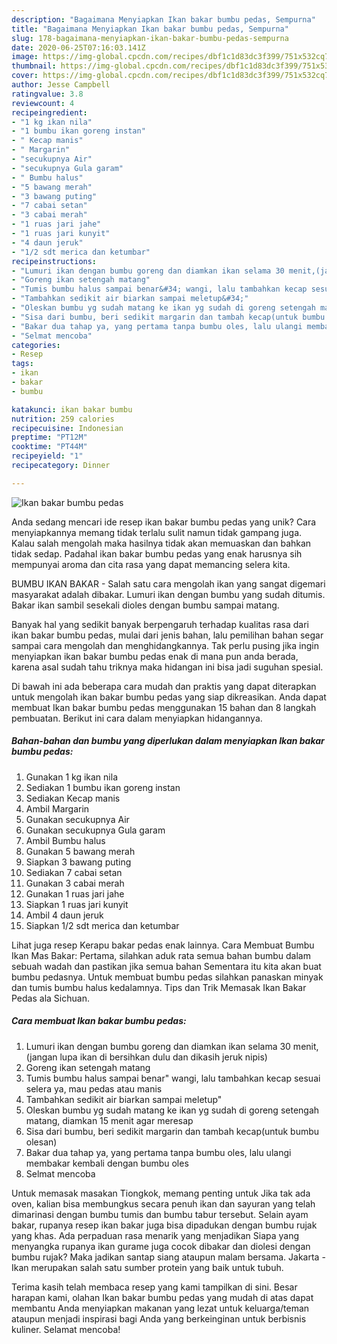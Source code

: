 ```yaml
---
description: "Bagaimana Menyiapkan Ikan bakar bumbu pedas, Sempurna"
title: "Bagaimana Menyiapkan Ikan bakar bumbu pedas, Sempurna"
slug: 178-bagaimana-menyiapkan-ikan-bakar-bumbu-pedas-sempurna
date: 2020-06-25T07:16:03.141Z
image: https://img-global.cpcdn.com/recipes/dbf1c1d83dc3f399/751x532cq70/ikan-bakar-bumbu-pedas-foto-resep-utama.jpg
thumbnail: https://img-global.cpcdn.com/recipes/dbf1c1d83dc3f399/751x532cq70/ikan-bakar-bumbu-pedas-foto-resep-utama.jpg
cover: https://img-global.cpcdn.com/recipes/dbf1c1d83dc3f399/751x532cq70/ikan-bakar-bumbu-pedas-foto-resep-utama.jpg
author: Jesse Campbell
ratingvalue: 3.8
reviewcount: 4
recipeingredient:
- "1 kg ikan nila"
- "1 bumbu ikan goreng instan"
- " Kecap manis"
- " Margarin"
- "secukupnya Air"
- "secukupnya Gula garam"
- " Bumbu halus"
- "5 bawang merah"
- "3 bawang puting"
- "7 cabai setan"
- "3 cabai merah"
- "1 ruas jari jahe"
- "1 ruas jari kunyit"
- "4 daun jeruk"
- "1/2 sdt merica dan ketumbar"
recipeinstructions:
- "Lumuri ikan dengan bumbu goreng dan diamkan ikan selama 30 menit,(jangan lupa ikan di bersihkan dulu dan dikasih jeruk nipis)"
- "Goreng ikan setengah matang"
- "Tumis bumbu halus sampai benar&#34; wangi, lalu tambahkan kecap sesuai selera ya, mau pedas atau manis"
- "Tambahkan sedikit air biarkan sampai meletup&#34;"
- "Oleskan bumbu yg sudah matang ke ikan yg sudah di goreng setengah matang, diamkan 15 menit agar meresap"
- "Sisa dari bumbu, beri sedikit margarin dan tambah kecap(untuk bumbu olesan)"
- "Bakar dua tahap ya, yang pertama tanpa bumbu oles, lalu ulangi membakar kembali dengan bumbu oles"
- "Selmat mencoba"
categories:
- Resep
tags:
- ikan
- bakar
- bumbu

katakunci: ikan bakar bumbu 
nutrition: 259 calories
recipecuisine: Indonesian
preptime: "PT12M"
cooktime: "PT44M"
recipeyield: "1"
recipecategory: Dinner

---
```



![Ikan bakar bumbu pedas](https://img-global.cpcdn.com/recipes/dbf1c1d83dc3f399/751x532cq70/ikan-bakar-bumbu-pedas-foto-resep-utama.jpg)

Anda sedang mencari ide resep ikan bakar bumbu pedas yang unik? Cara menyiapkannya memang tidak terlalu sulit namun tidak gampang juga. Kalau salah mengolah maka hasilnya tidak akan memuaskan dan bahkan tidak sedap. Padahal ikan bakar bumbu pedas yang enak harusnya sih mempunyai aroma dan cita rasa yang dapat memancing selera kita.

BUMBU IKAN BAKAR - Salah satu cara mengolah ikan yang sangat digemari masyarakat adalah dibakar. Lumuri ikan dengan bumbu yang sudah ditumis. Bakar ikan sambil sesekali dioles dengan bumbu sampai matang.

Banyak hal yang sedikit banyak berpengaruh terhadap kualitas rasa dari ikan bakar bumbu pedas, mulai dari jenis bahan, lalu pemilihan bahan segar sampai cara mengolah dan menghidangkannya. Tak perlu pusing jika ingin menyiapkan ikan bakar bumbu pedas enak di mana pun anda berada, karena asal sudah tahu triknya maka hidangan ini bisa jadi suguhan spesial.


Di bawah ini ada beberapa cara mudah dan praktis yang dapat diterapkan untuk mengolah ikan bakar bumbu pedas yang siap dikreasikan. Anda dapat membuat Ikan bakar bumbu pedas menggunakan 15 bahan dan 8 langkah pembuatan. Berikut ini cara dalam menyiapkan hidangannya.

<!--inarticleads1-->

##### Bahan-bahan dan bumbu yang diperlukan dalam menyiapkan Ikan bakar bumbu pedas:

1. Gunakan 1 kg ikan nila
1. Sediakan 1 bumbu ikan goreng instan
1. Sediakan  Kecap manis
1. Ambil  Margarin
1. Gunakan secukupnya Air
1. Gunakan secukupnya Gula garam
1. Ambil  Bumbu halus
1. Gunakan 5 bawang merah
1. Siapkan 3 bawang puting
1. Sediakan 7 cabai setan
1. Gunakan 3 cabai merah
1. Gunakan 1 ruas jari jahe
1. Siapkan 1 ruas jari kunyit
1. Ambil 4 daun jeruk
1. Siapkan 1/2 sdt merica dan ketumbar


Lihat juga resep Kerapu bakar pedas enak lainnya. Cara Membuat Bumbu Ikan Mas Bakar: Pertama, silahkan aduk rata semua bahan bumbu dalam sebuah wadah dan pastikan jika semua bahan Sementara itu kita akan buat bumbu pedasnya. Untuk membuat bumbu pedas silahkan panaskan minyak dan tumis bumbu halus kedalamnya. Tips dan Trik Memasak Ikan Bakar Pedas ala Sichuan. 

<!--inarticleads2-->

##### Cara membuat Ikan bakar bumbu pedas:

1. Lumuri ikan dengan bumbu goreng dan diamkan ikan selama 30 menit,(jangan lupa ikan di bersihkan dulu dan dikasih jeruk nipis)
1. Goreng ikan setengah matang
1. Tumis bumbu halus sampai benar&#34; wangi, lalu tambahkan kecap sesuai selera ya, mau pedas atau manis
1. Tambahkan sedikit air biarkan sampai meletup&#34;
1. Oleskan bumbu yg sudah matang ke ikan yg sudah di goreng setengah matang, diamkan 15 menit agar meresap
1. Sisa dari bumbu, beri sedikit margarin dan tambah kecap(untuk bumbu olesan)
1. Bakar dua tahap ya, yang pertama tanpa bumbu oles, lalu ulangi membakar kembali dengan bumbu oles
1. Selmat mencoba


Untuk memasak masakan Tiongkok, memang penting untuk Jika tak ada oven, kalian bisa membungkus secara penuh ikan dan sayuran yang telah dimarinasi dengan bumbu tumis dan bumbu tabur tersebut. Selain ayam bakar, rupanya resep ikan bakar juga bisa dipadukan dengan bumbu rujak yang khas. Ada perpaduan rasa menarik yang menjadikan Siapa yang menyangka rupanya ikan gurame juga cocok dibakar dan diolesi dengan bumbu rujak? Maka jadikan santap siang ataupun malam bersama. Jakarta - Ikan merupakan salah satu sumber protein yang baik untuk tubuh. 

Terima kasih telah membaca resep yang kami tampilkan di sini. Besar harapan kami, olahan Ikan bakar bumbu pedas yang mudah di atas dapat membantu Anda menyiapkan makanan yang lezat untuk keluarga/teman ataupun menjadi inspirasi bagi Anda yang berkeinginan untuk berbisnis kuliner. Selamat mencoba!
